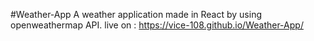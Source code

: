 #Weather-App
A weather application made in React by using openweathermap API.
live on : https://vice-108.github.io/Weather-App/
